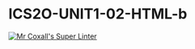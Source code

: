# ICS2O-UNIT1-02-HTML-b
[![Mr Coxall's Super Linter](https://github.com/parsa-tahavori/ICS2O-UNIT1-02-HTML-b/workflows/Mr%20Coxall's%20Super%20Linter/badge.svg)](https://github.com/parsa-tahavori/ICS2O-UNIT1-02-HTML-b/actions/)
